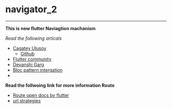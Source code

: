 # navigator_2
***
**This is new flutter Naviagtion machanism** 

*Read the following articals*
- [Cagatey Ulusoy](https://medium.com/flutter-community/flutter-navigator-2-0-for-authentication-and-bootstrapping-part-1-introduction-d7b6dfdd0849)
  - [Github](https://github.com/ulusoyca/Flutter-ShareWhatYouKnow/tree/develop/002-navigator2)
- [Flutter community](https://medium.com/flutter/learning-flutters-new-navigation-and-routing-system-7c9068155ade)
- [Devanshi Garg](https://techblog.geekyants.com/navigator-20-navigation-and-routing-in-flutter)
- [Bloc pattern intergation](https://lucasdelsol01.medium.com/flutter-navigator-2-0-for-mobile-dev-bloc-state-management-integration-3a180b4d25b3)
- 

**Read the follwoing link for more information Route**
- [Route open docs by flutter](https://docs.google.com/document/d/1Q0jx0l4-xymph9O6zLaOY4d_f7YFpNWX_eGbzYxr9wY/edit#heading=h.b3dp08v2w2u)
- [url strategies](https://docs.flutter.dev/development/ui/navigation/url-strategies)
